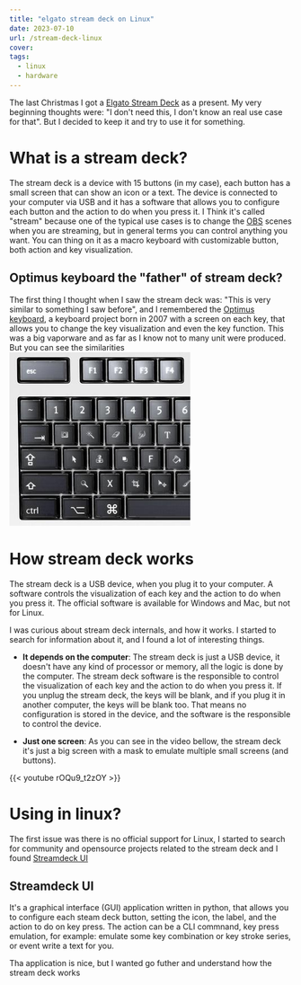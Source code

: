```yaml
---
title: "elgato stream deck on Linux"
date: 2023-07-10
url: /stream-deck-linux
cover: 
tags:
  - linux
  - hardware
---
```


The last Christmas I got a [Elgato Stream Deck](https://www.elgato.com/en/gaming/stream-deck) as a present. My very beginning thoughts were: "I don't need this, I don't know an real use case for that". But I decided to keep it and try to use it for something.

# What is a stream deck?
The stream deck is a device with 15 buttons (in my case), each button has a small screen that can show an icon or a text. The device is connected to your computer via USB and it has a software that allows you to configure each button and the action to do when you press it. I Think it's called "stream" because one of the typical use cases is to change the [OBS](https://obsproject.com/) scenes when you are streaming, but in general terms you can control anything you want. You can thing on it as a macro keyboard with customizable button, both action and key visualization.

## Optimus keyboard the "father" of stream deck?
The first thing I thought when I saw the stream deck was: "This is very similar to something I saw before", and I remembered the [Optimus keyboard](https://en.wikipedia.org/wiki/Optimus_Maximus_keyboard), a keyboard project born in 2007 with a screen on each key, that allows you to change the key visualization and even the key function. This was a big vaporware and as far as I know not to many unit were produced. But you can see the similarities
![optimus.png](optimus.png)


# How stream deck works
The stream deck is a USB device, when you plug it to your computer. A software controls the visualization of each key and the action to do when you press it. The official software is available for Windows and Mac, but not for Linux.

I was curious about stream deck internals, and how it works. I started to search for information about it, and I found a lot of interesting things.

* **It depends on the computer**: The stream deck is just a USB device, it doesn't have any kind of processor or memory, all the logic is done by the computer. The stream deck software is the responsible to control the visualization of each key and the action to do when you press it. If you unplug the stream deck, the keys will be blank, and if you plug it in another computer, the keys will be blank too. That means no configuration is stored in the device, and the software is the responsible to control the device.

* **Just one screen**: As you can see in the video bellow, the stream deck it's just a big screen with a mask to emulate multiple small screens (and buttons). 

{{< youtube rOQu9_t2zOY >}}


# Using in linux?

The first issue was there is no official support for Linux, I started to search for community and opensource projects related to the stream deck and I found [Streamdeck UI](https://timothycrosley.github.io/streamdeck-ui/)

## Streamdeck UI
It's a graphical interface (GUI) application written in python, that allows you to configure each steam deck button, setting the icon, the label, and the action to do on key press. The action can be a CLI commnand, key press emulation, for example: emulate some key combination or key stroke series, or event write a text for you.

Tha application is nice, but I wanted go futher and understand how the stream deck works



